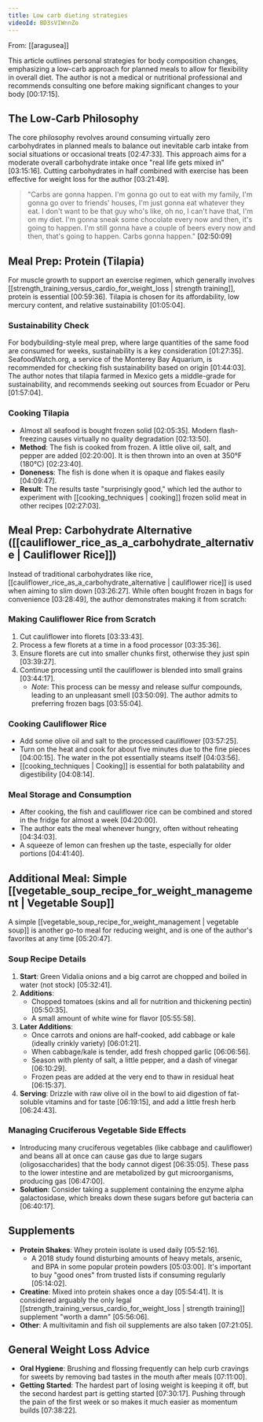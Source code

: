 ```yaml
---
title: Low carb dieting strategies
videoId: BD3sVIWnnZo
---
```


From: [[aragusea]] <br/> 

This article outlines personal strategies for body composition changes, emphasizing a low-carb approach for planned meals to allow for flexibility in overall diet. The author is not a medical or nutritional professional and recommends consulting one before making significant changes to your body <a class="yt-timestamp" data-t="00:17:15">[00:17:15]</a>.

## The Low-Carb Philosophy

The core philosophy revolves around consuming virtually zero carbohydrates in planned meals to balance out inevitable carb intake from social situations or occasional treats <a class="yt-timestamp" data-t="02:47:33">[02:47:33]</a>. This approach aims for a moderate overall carbohydrate intake once "real life gets mixed in" <a class="yt-timestamp" data-t="03:15:16">[03:15:16]</a>. Cutting carbohydrates in half combined with exercise has been effective for weight loss for the author <a class="yt-timestamp" data-t="03:21:49">[03:21:49]</a>.

> "Carbs are gonna happen. I'm gonna go out to eat with my family, I'm gonna go over to friends' houses, I'm just gonna eat whatever they eat. I don't want to be that guy who's like, oh no, I can't have that, I'm on my diet. I'm gonna sneak some chocolate every now and then, it's going to happen. I'm still gonna have a couple of beers every now and then, that's going to happen. Carbs gonna happen." <a class="yt-timestamp" data-t="02:50:09">[02:50:09]</a>

## Meal Prep: Protein (Tilapia)

For muscle growth to support an exercise regimen, which generally involves [[strength_training_versus_cardio_for_weight_loss | strength training]], protein is essential <a class="yt-timestamp" data-t="00:59:36">[00:59:36]</a>. Tilapia is chosen for its affordability, low mercury content, and relative sustainability <a class="yt-timestamp" data-t="01:05:04">[01:05:04]</a>.

### Sustainability Check

For bodybuilding-style meal prep, where large quantities of the same food are consumed for weeks, sustainability is a key consideration <a class="yt-timestamp" data-t="01:27:35">[01:27:35]</a>. SeafoodWatch.org, a service of the Monterey Bay Aquarium, is recommended for checking fish sustainability based on origin <a class="yt-timestamp" data-t="01:44:03">[01:44:03]</a>. The author notes that tilapia farmed in Mexico gets a middle-grade for sustainability, and recommends seeking out sources from Ecuador or Peru <a class="yt-timestamp" data-t="01:57:04">[01:57:04]</a>.

### Cooking Tilapia

*   Almost all seafood is bought frozen solid <a class="yt-timestamp" data-t="02:05:35">[02:05:35]</a>. Modern flash-freezing causes virtually no quality degradation <a class="yt-timestamp" data-t="02:13:50">[02:13:50]</a>.
*   **Method**: The fish is cooked from frozen. A little olive oil, salt, and pepper are added <a class="yt-timestamp" data-t="02:20:00">[02:20:00]</a>. It is then thrown into an oven at 350°F (180°C) <a class="yt-timestamp" data-t="02:23:40">[02:23:40]</a>.
*   **Doneness**: The fish is done when it is opaque and flakes easily <a class="yt-timestamp" data-t="04:09:47">[04:09:47]</a>.
*   **Result**: The results taste "surprisingly good," which led the author to experiment with [[cooking_techniques | cooking]] frozen solid meat in other recipes <a class="yt-timestamp" data-t="02:27:03">[02:27:03]</a>.

## Meal Prep: Carbohydrate Alternative ([[cauliflower_rice_as_a_carbohydrate_alternative | Cauliflower Rice]])

Instead of traditional carbohydrates like rice, [[cauliflower_rice_as_a_carbohydrate_alternative | cauliflower rice]] is used when aiming to slim down <a class="yt-timestamp" data-t="03:26:27">[03:26:27]</a>. While often bought frozen in bags for convenience <a class="yt-timestamp" data-t="03:28:49">[03:28:49]</a>, the author demonstrates making it from scratch:

### Making Cauliflower Rice from Scratch

1.  Cut cauliflower into florets <a class="yt-timestamp" data-t="03:33:43">[03:33:43]</a>.
2.  Process a few florets at a time in a food processor <a class="yt-timestamp" data-t="03:35:36">[03:35:36]</a>.
3.  Ensure florets are cut into smaller chunks first, otherwise they just spin <a class="yt-timestamp" data-t="03:39:27">[03:39:27]</a>.
4.  Continue processing until the cauliflower is blended into small grains <a class="yt-timestamp" data-t="03:44:17">[03:44:17]</a>.
    *   *Note*: This process can be messy and release sulfur compounds, leading to an unpleasant smell <a class="yt-timestamp" data-t="03:50:09">[03:50:09]</a>. The author admits to preferring frozen bags <a class="yt-timestamp" data-t="03:55:04">[03:55:04]</a>.

### Cooking Cauliflower Rice

*   Add some olive oil and salt to the processed cauliflower <a class="yt-timestamp" data-t="03:57:25">[03:57:25]</a>.
*   Turn on the heat and cook for about five minutes due to the fine pieces <a class="yt-timestamp" data-t="04:00:15">[04:00:15]</a>. The water in the pot essentially steams itself <a class="yt-timestamp" data-t="04:03:56">[04:03:56]</a>.
*   [[cooking_techniques | Cooking]] is essential for both palatability and digestibility <a class="yt-timestamp" data-t="04:08:14">[04:08:14]</a>.

### Meal Storage and Consumption

*   After cooking, the fish and cauliflower rice can be combined and stored in the fridge for almost a week <a class="yt-timestamp" data-t="04:20:00">[04:20:00]</a>.
*   The author eats the meal whenever hungry, often without reheating <a class="yt-timestamp" data-t="04:34:03">[04:34:03]</a>.
*   A squeeze of lemon can freshen up the taste, especially for older portions <a class="yt-timestamp" data-t="04:41:40">[04:41:40]</a>.

## Additional Meal: Simple [[vegetable_soup_recipe_for_weight_management | Vegetable Soup]]

A simple [[vegetable_soup_recipe_for_weight_management | vegetable soup]] is another go-to meal for reducing weight, and is one of the author's favorites at any time <a class="yt-timestamp" data-t="05:20:47">[05:20:47]</a>.

### Soup Recipe Details

1.  **Start**: Green Vidalia onions and a big carrot are chopped and boiled in water (not stock) <a class="yt-timestamp" data-t="05:32:41">[05:32:41]</a>.
2.  **Additions**:
    *   Chopped tomatoes (skins and all for nutrition and thickening pectin) <a class="yt-timestamp" data-t="05:50:35">[05:50:35]</a>.
    *   A small amount of white wine for flavor <a class="yt-timestamp" data-t="05:55:58">[05:55:58]</a>.
3.  **Later Additions**:
    *   Once carrots and onions are half-cooked, add cabbage or kale (ideally crinkly variety) <a class="yt-timestamp" data-t="06:01:21">[06:01:21]</a>.
    *   When cabbage/kale is tender, add fresh chopped garlic <a class="yt-timestamp" data-t="06:06:56">[06:06:56]</a>.
    *   Season with plenty of salt, a little pepper, and a dash of vinegar <a class="yt-timestamp" data-t="06:10:29">[06:10:29]</a>.
    *   Frozen peas are added at the very end to thaw in residual heat <a class="yt-timestamp" data-t="06:15:37">[06:15:37]</a>.
4.  **Serving**: Drizzle with raw olive oil in the bowl to aid digestion of fat-soluble vitamins and for taste <a class="yt-timestamp" data-t="06:19:15">[06:19:15]</a>, and add a little fresh herb <a class="yt-timestamp" data-t="06:24:43">[06:24:43]</a>.

### Managing Cruciferous Vegetable Side Effects

*   Introducing many cruciferous vegetables (like cabbage and cauliflower) and beans all at once can cause gas due to large sugars (oligosaccharides) that the body cannot digest <a class="yt-timestamp" data-t="06:35:05">[06:35:05]</a>. These pass to the lower intestine and are metabolized by gut microorganisms, producing gas <a class="yt-timestamp" data-t="06:47:00">[06:47:00]</a>.
*   **Solution**: Consider taking a supplement containing the enzyme alpha galactosidase, which breaks down these sugars before gut bacteria can <a class="yt-timestamp" data-t="06:40:17">[06:40:17]</a>.

## Supplements

*   **Protein Shakes**: Whey protein isolate is used daily <a class="yt-timestamp" data-t="05:52:16">[05:52:16]</a>.
    *   A 2018 study found disturbing amounts of heavy metals, arsenic, and BPA in some popular protein powders <a class="yt-timestamp" data-t="05:03:00">[05:03:00]</a>. It's important to buy "good ones" from trusted lists if consuming regularly <a class="yt-timestamp" data-t="05:14:02">[05:14:02]</a>.
*   **Creatine**: Mixed into protein shakes once a day <a class="yt-timestamp" data-t="05:54:41">[05:54:41]</a>. It is considered arguably the only legal [[strength_training_versus_cardio_for_weight_loss | strength training]] supplement "worth a damn" <a class="yt-timestamp" data-t="05:56:06">[05:56:06]</a>.
*   **Other**: A multivitamin and fish oil supplements are also taken <a class="yt-timestamp" data-t="07:21:05">[07:21:05]</a>.

## General Weight Loss Advice

*   **Oral Hygiene**: Brushing and flossing frequently can help curb cravings for sweets by removing bad tastes in the mouth after meals <a class="yt-timestamp" data-t="07:11:00">[07:11:00]</a>.
*   **Getting Started**: The hardest part of losing weight is keeping it off, but the second hardest part is getting started <a class="yt-timestamp" data-t="07:30:17">[07:30:17]</a>. Pushing through the pain of the first week or so makes it much easier as momentum builds <a class="yt-timestamp" data-t="07:38:22">[07:38:22]</a>.